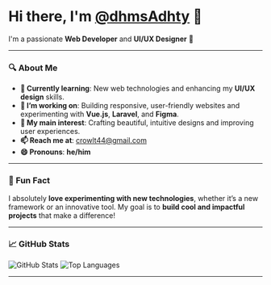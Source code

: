 # Hi there, I'm [@dhmsAdhty](https://github.com/dhmsAdhty) 👋

I'm a passionate **Web Developer** and **UI/UX Designer** 🎨

---

### 🔍 About Me

- **🔭 Currently learning**: New web technologies and enhancing my **UI/UX design** skills.
- **🌱 I’m working on**: Building responsive, user-friendly websites and experimenting with **Vue.js**, **Laravel**, and **Figma**.
- **👀 My main interest**: Crafting beautiful, intuitive designs and improving user experiences.
- **📫 Reach me at**: [crowlt44@gmail.com](mailto:crowlt44@proton.me)
- **😄 Pronouns**: **he/him**

---

### 🚀 Fun Fact

I absolutely **love experimenting with new technologies**, whether it’s a new framework or an innovative tool. My goal is to **build cool and impactful projects** that make a difference!

---

### 📈 GitHub Stats

![GitHub Stats](https://github-readme-stats.vercel.app/api?username=dhmsAdhty&show_icons=true&theme=radical)
![Top Languages](https://github-readme-stats.vercel.app/api/top-langs/?username=dhmsAdhty&layout=compact&theme=radical)

---
